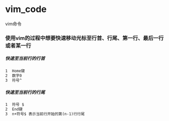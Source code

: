 # vim_code
vim命令


### 使用vim的过程中想要快速移动光标至行首、行尾、第一行、最后一行或者某一行

##### 快速至当前行的行首

```html
1  Home键
2  数字0
3  符号^
```

##### 快速至当前行的行尾

```html
1  符号 $
2  End键
3  n+符号$ 表示当前行开始的第(n-1)行行尾
```